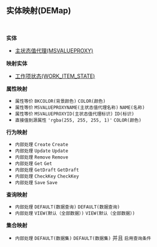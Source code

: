 ## 实体映射(DEMap) <!-- {docsify-ignore-all} -->



<br>

<p class="panel-title"><b>实体</b></p>

* [主状态值代理(MSVALUEPROXY)](module/extension/MSVALUEPROXY)

<p class="panel-title"><b>映射实体</b></p>

* [工作项状态(WORK_ITEM_STATE)](module/ProjMgmt/WORK_ITEM_STATE)


<p class="panel-title"><b>属性映射</b></p>

* `属性等价`
`BKCOLOR(背景颜色)` <i class="fa fa-angle-double-right"/></i> `COLOR(颜色)`
* `属性等价`
`MSVALUEPROXYNAME(主状态值代理名称)` <i class="fa fa-angle-double-right"/></i> `NAME(名称)`
* `属性等价`
`MSVALUEPROXYID(主状态值代理标识)` <i class="fa fa-angle-double-right"/></i> `ID(标识)`
* `直接值到源属性`
`'rgba(255, 255, 255, 1)'` <i class="fa fa-angle-double-right"/></i> `COLOR(颜色)`

<p class="panel-title"><b>行为映射</b></p>

* `内部处理`
`Create` <i class="fa fa-angle-double-right"/></i> `Create`
* `内部处理`
`Update` <i class="fa fa-angle-double-right"/></i> `Update`
* `内部处理`
`Remove` <i class="fa fa-angle-double-right"/></i> `Remove`
* `内部处理`
`Get` <i class="fa fa-angle-double-right"/></i> `Get`
* `内部处理`
`GetDraft` <i class="fa fa-angle-double-right"/></i> `GetDraft`
* `内部处理`
`CheckKey` <i class="fa fa-angle-double-right"/></i> `CheckKey`
* `内部处理`
`Save` <i class="fa fa-angle-double-right"/></i> `Save`

<p class="panel-title"><b>查询映射</b></p>

* `内部处理`
`DEFAULT(数据查询)` <i class="fa fa-angle-double-right"/></i> `DEFAULT(数据查询)` 
* `内部处理`
`VIEW(默认（全部数据）)` <i class="fa fa-angle-double-right"/></i> `VIEW(默认（全部数据）)` 

<p class="panel-title"><b>集合映射</b></p>

* `内部处理`
`DEFAULT(数据集)` <i class="fa fa-angle-double-right"/></i> `DEFAULT(数据集)` 并且 `启用查询条件`
